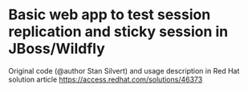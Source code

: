 # Basic web app to test session replication and sticky session in JBoss/Wildfly


Original code (@author  Stan Silvert) and usage description in Red Hat solution article https://access.redhat.com/solutions/46373
